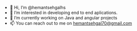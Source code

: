 - 👋 Hi, I’m @hemantsehgalhs
- 👀 I’m interested in developing end to end aplications.
- 🌱 I’m currently working on Java and angular projects
- 📫 You can reach out to me on hemantsehgal70@gmail.com

<!---
hemantsehgalhs/hemantsehgalhs is a ✨ special ✨ repository because its `README.md` (this file) appears on your GitHub profile.
You can click the Preview link to take a look at your changes.
--->
